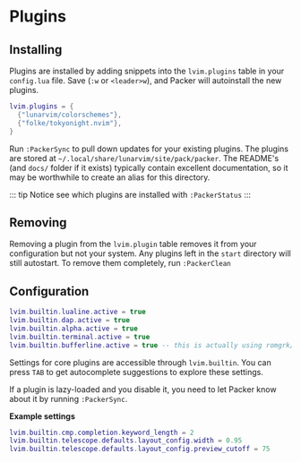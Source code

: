 # Plugins

## Installing

Plugins are installed by adding snippets into the `lvim.plugins` table in your `config.lua` file. Save (`:w` or `<leader>w`), and Packer will autoinstall the new plugins.


```lua
lvim.plugins = {
  {"lunarvim/colorschemes"},
  {"folke/tokyonight.nvim"},
}
```

Run `:PackerSync` to pull down updates for your existing plugins.
The plugins are stored at `~/.local/share/lunarvim/site/pack/packer`. The README's (and `docs/` folder if it exists) typically contain excellent documentation, so it may be worthwhile to create an alias for this directory.

::: tip Notice
see which plugins are installed with `:PackerStatus`
:::

## Removing

Removing a plugin from the `lvim.plugin` table removes it from your configuration but not your system. Any plugins left in the `start` directory will still autostart. To remove them completely, run `:PackerClean`

## Configuration

```lua
lvim.builtin.lualine.active = true
lvim.builtin.dap.active = true
lvim.builtin.alpha.active = true
lvim.builtin.terminal.active = true
lvim.builtin.bufferline.active = true -- this is actually using romgrk/barbar.nvim
```

Settings for core plugins are accessible through `lvim.builtin`. You can press `TAB` to get autocomplete suggestions to explore these settings.

If a plugin is lazy-loaded and you disable it, you need to let Packer know about it by running `:PackerSync`.

**Example settings**

```lua
lvim.builtin.cmp.completion.keyword_length = 2
lvim.builtin.telescope.defaults.layout_config.width = 0.95
lvim.builtin.telescope.defaults.layout_config.preview_cutoff = 75
```
